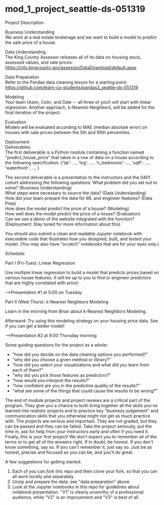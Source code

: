 # mod_1_project_seattle-ds-051319

Project Description

Business Understanding <br/>
We work at a real estate brokerage and we want to build a model to predict the sale price of a house.

Data Understanding <br/>
The King County Assessor releases all of its data on housing stock, assessed values, and sale prices: https://info.kingcounty.gov/assessor/DataDownload/default.aspx

Data Preparation <br/>
Refer to the Pandas data cleaning lesson for a starting point: https://github.com/learn-co-students/pandas3_seattle-ds-051319

Modeling <br/>
Your team (Asim, Colin, and Dale -- all three of you!) will start with linear regression. Another approach, k-Nearest-Neighbors, will be added for the final iteration of the project.

Evaluation <br/>
Models will be evaluated according to MAE (median absolute error) on houses with sale prices between the 5th and 95th percentiles.

Deployment <br/>
Deliverables: <br/>
The first deliverable is a Python module containing a function named "predict_house_price" that takes in a row of data on a house according to the following specification:
{'lat': …, 'lng': …, 'n_bedrooms': …, 'sqft': …, 'waterfront': …, }

The second deliverable is a presentation to the instructors and the 0401 cohort addressing the following questions:
What problem did you set out to solve? (Business Understanding) <br/>
What steps were necessary to source the data? (Data Understanding) <br/>
How did your team prepare the data for ML and engineer features? (Data Prep) <br/>
How does the model predict the price of a house? (Modeling) <br/>
How well does the model predict the price of a house? (Evaluation) <br/>
Can we see a demo of the website integrated with the function? (Deployment: Stay tuned for more information about this)

You should also submit a clean and readable Jupyter notebook with executable code that illustrates how you designed, built, and tested your model. (You may also have "scratch" notebooks that  are for your eyes only.)


Schedule:

Part I (Fri-Tues): Linear Regression

Use multiple linear regression to build a model that predicts prices based on various house features. It will be up to you to find or engineer predictors that are highly correlated with price!

-->Presentation #1 at 5:00 on Tuesday

Part II (Wed-Thurs): k-Nearest Neighbors Modeling

Learn in the morning from Brian about k-Nearest Neighbors Modeling.

Afterward: Try using this modeling strategy on your housing price data. See if you can get a better model!

-->Presentation #2 at 9:00 Thursday morning

Some guiding questions for the project as a whole:

* "how did you decide on the data cleaning options you performed?"
* "why did you choose a given method or library?"
* "how did you select your visualizations and what did you learn from each of them?"
* "why did you pick those features as predictors?"
* "how would you interpret the results?"
* "how confident are you in the predictive quality of the results?"
* "what are some of the things that could cause the results to be wrong?"

The end of module projects and project reviews are a critical part of the program. They give you a chance to both bring together all the skills you've learned into realistic projects and to practice key "business judgement" and communication skills that you otherwise might not get as much practice with.
The projects are serious and important. They are not graded, but they can be passed and they can be failed. Take the project seriously, put the time in, ask for help from your instructors early and often if you need it.
Finally, this is your first project! We don't expect you to remember all of the terms or to get all of the answers right. If in doubt, be honest. If you don't know something, say so. If you can't remember it, just say so. Just be as honest, precise and focused as you can be, and you'll do great.

A few suggestions for getting started:

1. Each of you can _fork_ this repo and then clone your fork, so that you can all work locally and separately.
2. Unzip and prepare the data; see "data preparation" above.
3. Look at the Jupyter notebooks in this repo for guidelines about notebook presentation. "V1" is clearly unworthy of a professional audience, while "V2" is an improvement and "V3" is best of all.

